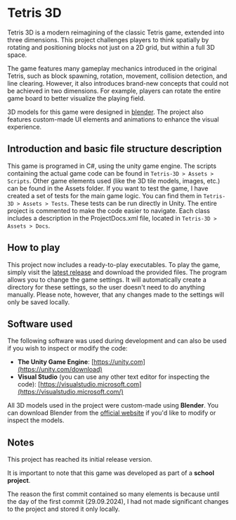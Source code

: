 # Tetris 3D
Tetris 3D is a modern reimagining of the classic Tetris game, extended into three dimensions.
This project challenges players to think spatially by rotating and positioning blocks not just on a 2D grid, but within a full 3D space.

The game features many gameplay mechanics introduced in the original Tetris, such as block spawning, rotation, movement, collision detection, and line clearing.
However, it also introduces brand-new concepts that could not be achieved in two dimensions. For example, players can rotate the entire game board to better visualize the playing field.

3D models for this game were designed in [blender](https://www.blender.org/).
The project also features custom-made UI elements and animations to enhance the visual experience.

## Introduction and basic file structure description
This game is programed in C#, using the unity game engine.
The scripts containing the actual game code can be found in `Tetris-3D > Assets > Scripts`.
Other game elements used (like the 3D tile models, images, etc.) can be found in the Assets folder.
If you want to test the game, I have created a set of tests for the main game logic. You can find them in `Tetris-3D > Assets > Tests`. These tests can be run directly in Unity.
The entire project is commented to make the code easier to navigate. Each class includes a description in the ProjectDocs.xml file, located in `Tetris-3D > Assets > Docs`.

## How to play
This project now includes a ready-to-play executables. To play the game, simply visit the [latest release](https://github.com/LupusLudit/Tetris-3D/releases/tag/v1.1.0)
and download the provided files. The program allows you to change the game settings. It will automatically create a directory for these settings, so the user doesn't need to do anything manually. Please note, however, that any changes made to the settings will only be saved locally.

## Software used
The following software was used during development and can also be used if you wish to inspect or modify the code:

- **The Unity Game Engine**: [https://unity.com](https://unity.com/download)
- **Visual Studio** (you can use any other text editor for inspecting the code): [https://visualstudio.microsoft.com](https://visualstudio.microsoft.com/)

All 3D models used in the project were custom-made using **Blender**. You can download Blender from the [official website](https://www.blender.org/) if you'd like to modify or inspect the models.

## Notes
This project has reached its initial release version.

It is important to note that this game was developed as part of a **school project**.

The reason the first commit contained so many elements is because
until the day of the first commit (29.09.2024), I had not made significant changes to the project and stored it only locally.
